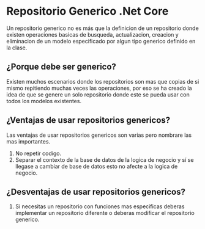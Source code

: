 # Repositorio Generico .Net Core

Un repositorio generico no es más que la definicion de un repositorio donde existen operaciones basicas de busqueda, actualizacion, creacion y eliminacion de un modelo especificado por algun tipo generico definido en la clase.

## ¿Porque debe ser generico?

Existen muchos escenarios donde los repositorios son mas que copias de si mismo repitiendo muchas veces las operaciones, por eso se ha creado la idea de que se genere un solo repositorio donde este se pueda usar con todos los modelos existentes.

## ¿Ventajas de usar repositorios genericos?

Las ventajas de usar repositorios genericos son varias pero nombrare las mas importantes.

1. No repetir codigo.
2. Separar el contexto de la base de datos de la logica de negocio y sí se llegase a cambiar de base de datos esto no afecte a la logica de negocio.

## ¿Desventajas de usar repositorios genericos?

1. Si necesitas un repositorio con funciones mas especificas deberas implementar un repositorio diferente o deberas modificar el repositorio generico.

